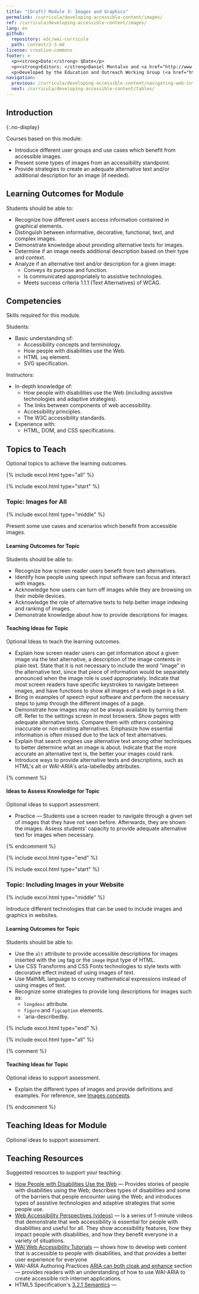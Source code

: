 ```yaml
---
title: "[Draft] Module 3: Images and Graphics"
permalink: /curricula/developing-accessible-content/images/
ref: /curricula/developing-accessible-content/images/
lang: en
github:
  repository: w3c/wai-curricula
  path: content/2-3.md
license: creative-commons
footer: >
  <p><strong>Date:</strong> $Date</p>
  <p><strong>Editors: </strong>Daniel Montalvo and <a href="http://www.w3.org/People/shadi/">Shadi Abou-Zahra</a>. Contributors: <a href="https://www.w3.org/WAI/EO/EOWG-members">EOWG Participants</a>. </p>
  <p>Developed by the Education and Outreach Working Group (<a href="http://www.w3.org/WAI/EO/">EOWG</a>). Developed with support from the <a href="https://www.w3.org/WAI/about/projects/wai-guide/">WAI-Guide Project</a> funded by the European Commission (EC) under the Horizon 2020 program (Grant Agreement 822245).</p>
navigation:
  previous: /curricula/developing-accessible-content/navigating-web-interfaces/
  next: /curricula/developing-accessible-content/tables/
---
```


## Introduction
{:.no-display}

Courses based on this module:

* Introduce different user groups and use cases which benefit from accessible images.
* Present some types of images from an accessibility standpoint.
* Provide strategies to create an adequate alternative text and/or additional description for an image (if needed).

## Learning Outcomes for Module

Students should be able to:

* Recognize how different users access information contained in graphical elements.
* Distinguish between informative, decorative, functional, text, and complex images.
* Demonstrate knowledge about providing alternative texts for images.
* Determine if an image needs additional description based on their type and context.
* Analyze if an alternative text and/or description for a given image:
  * Conveys its purpose and function.
  * Is communicated appropriately to assistive technologies.
  * Meets success criteria 1.1.1 (Text Alternatives) of WCAG.

## Competencies

Skills required for this module.

Students:

* Basic understanding of:
  * Accessibility concepts and terminology.
  * How people with disabilities use the Web.
  * HTML `img` element.
  * SVG specification.

Instructors:

* In-depth knowledge of:
  * How people with disabilities use the Web (including assistive technologies and adaptive strategies).
  * The links between components of web accessibility.
  * Accessibility principles.  
  * The W3C accessibility standards.
* Experience with:
  * HTML, DOM, and CSS specifications.

## Topics to Teach

Optional topics to achieve the learning outcomes.

{% include excol.html type="all" %}

{% include excol.html type="start" %}

### Topic: Images for All

{% include excol.html type="middle" %}

Present some use cases and scenarios which benefit from accessible images.

#### Learning Outcomes for Topic

Students should be able to:

* Recognize how screen reader users benefit from text alternatives.
* Identify how people using speech input software can focus and interact with images.
* Acknowledge how users can turn off images while they are browsing on their mobile devices.
* Acknowledge the role of alternative texts to help better image indexing and ranking of images.
* Demonstrate knowledge about how to provide descriptions for images.

#### Teaching Ideas for Topic

Optional Ideas to teach the learning outcomes.

* Explain how screen reader users can get information about a given image via the text alternative, a description of the image contents in plain text. State that it is not necessary to include the word "image" in the alternative text, since that piece of information would be separately announced when the image role is used appropriately. Indicate that most screen readers have specific keystrokes to navigate between images, and have functions to show all images of a web page in a list.
* Bring in examples of speech input software and perform the necessary steps to jump through the different images of a page.
* Demonstrate how images may not be always available by turning them off. Refer to the settings screen in most browsers. Show pages with adequate alternative texts. Compare them with others containing inaccurate or non existing alternatives. Emphasize how essential information is often missed due to the lack of text alternatives.
* Explain that search engines use alternative text among other techniques to better determine what  an image is about. Indicate that the more accurate an alternative text is, the better your images could rank.
* Introduce ways to provide alternative texts and descriptions, such as HTML's alt or WAI-ARIA's aria-labelledby attributes. 

{% comment %}

#### Ideas to Assess Knowledge for Topic

Optional ideas to support assessment.

* Practice &mdash; Students use a screen reader to navigate through a given set of images that they have not seen before. Afterwards, they are shown the images. Assess students' capacity to provide adequate alternative text for images when necessary.

{% endcomment %}

{% include excol.html type="end" %}

{% include excol.html type="start" %}

### Topic: Including Images in your Website

{% include excol.html type="middle" %}

Introduce different technologies that can be used to include images and graphics in websites.

#### Learning Outcomes for Topic

Students should be able to:

* Use the `alt` attribute to provide accessible descriptions for images inserted with the `img` tag or the `image` input type of HTML.
* Use CSS Transforms and CSS Fonts technologies to style texts with decorative effect instead of using images of text.
* Use MathML language to convey mathematical expressions instead of using images of text.
* Recognize some strategies to provide long descriptions for images such as:
  * `longdesc` attribute.
  * `figure` and `figcaption` elements.
  * `aria-describedby.



{% include excol.html type="end" %}

{% include excol.html type="all" %}

{% comment %}

#### Teaching Ideas for Topic

Optional ideas to support assessment.

* Explain the different types of images and provide definitions and examples. For reference, see [Images concepts](https://www.w3.org/WAI/tutorials/images/).

{% endcomment %}

## Teaching Ideas for Module

Optional ideas to support assessment.

## Teaching Resources

Suggested resources to support your teaching:

* [How People with Disabilities Use the Web](/people-use-web/) &mdash; Provides stories of people with disabilities using the Web; describes types of disabilities and some of the barriers that people encounter using the Web; and introduces types of assistive technologies and adaptive strategies that some people use.
* [Web Accessibility Perspectives (videos)](/perspective-videos/) &mdash; Is a series of 1-minute videos that demonstrate that web accessibility is essential for people with disabilities and useful for all. They show accessibility features, how they impact people with disabilities, and how they benefit everyone in a variety of situations.
* [WAI Web Accessibility Tutorials](https://www.w3.org/WAI/tutorials/) &mdash; shows how to develop web content that is accessible to people with disabilities, and that provides a better user experience for everyone
* WAI-ARIA Authoring Practices [ARIA can both cloak and enhance](https://www.w3.org/TR/wai-aria-practices#principle-2-aria-can-both-cloak-and-enhance-creating-both-power-and-danger) section &mdash; provides readers with an understanding of how to use WAI-ARIA to create accessible rich internet applications. 
* HTML5 Specification's [3.2.1 Semantics](https://html.spec.whatwg.org/multipage/dom.html#semantics-2) &mdash; 